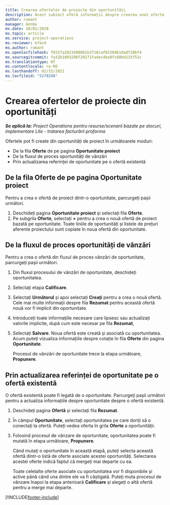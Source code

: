```yaml
---
title: Crearea ofertelor de proiecte din oportunități
description: Acest subiect oferă informații despre crearea unei oferte de proiect dintr-o oportunitate.
author: rumant
manager: Annbe
ms.date: 10/01/2020
ms.topic: article
ms.service: project-operations
ms.reviewer: kfend
ms.author: rumant
ms.openlocfilehash: f0327a2823490081b3718caf6530461dadf20bf4
ms.sourcegitcommit: fa32b1893286f20271fa4ec4be8fc68bd135f53c
ms.translationtype: HT
ms.contentlocale: ro-RO
ms.lasthandoff: 02/15/2021
ms.locfileid: "5278208"
---
```

# <a name="create-project-quotes-from-opportunities"></a>Crearea ofertelor de proiecte din oportunități

_**Se aplică la:** Project Operations pentru resurse/scenarii bazate pe stocuri, implementare Lite - tratarea facturării proforma_

Ofertele pot fi create din oportunități de proiect în următoarele moduri:

- De la fila **Oferte** de pe pagina **Oportunitate proiect**
- De la fluxul de proces oportunități de vânzări
- Prin actualizarea referinței de oportunitate pe o ofertă existentă

## <a name="from-the-quotes-tab-of-the-project-opportunity-page"></a>De la fila Oferte de pe pagina Oportunitate proiect

Pentru a crea o ofertă de proiect dintr-o oportunitate, parcurgeți pașii următori.

1. Deschideți pagina **Oportunitate proiect** și selectați fila **Oferte**. 
2. Pe subgrila **Oferte**, selectați **+** pentru a crea o nouă ofertă de proiect bazată pe oportunitate. Toate liniile de oportunități și listele de prețuri aferente proiectului sunt copiate în noua ofertă din oportunitate.

## <a name="from-the-opportunity-sales-process-flow"></a>De la fluxul de proces oportunități de vânzări

Pentru a crea o ofertă din fluxul de proces vânzări de oportunitate, parcurgeți pașii următori.

1. Din fluxul procesului de vânzări de oportunitate, deschideți oportunitatea.
2. Selectați etapa **Calificare**. 
3. Selectați **Următorul** și apoi selectați **Creați** pentru a crea o nouă ofertă. Cele mai multe informații despre fila **Rezumat** pentru această ofertă nouă vor fi implicit din oportunitate. 
4. Introduceți toate informațiile necesare care lipsesc sau actualizați valorile implicite, după cum este necesar pe fila **Rezumat**,
5. Selectați **Salvare**. Noua ofertă este creată și asociată cu oportunitatea. Acum puteți vizualiza informațiile despre cotație în fila **Oferte** din pagina **Oportunitate**. 

   Procesul de vânzări de oportunitate trece la etapa următoare, **Propunere**.


## <a name="by-updating-the-opportunity-reference-on-an-existing-quote"></a>Prin actualizarea referinței de oportunitate pe o ofertă existentă

O ofertă existentă poate fi legată de o oportunitate. Parcurgeți pașii următori pentru a actualiza informațiile despre oportunitate despre o ofertă existentă.

1. Deschideți pagina **Ofertă** și selectați fila **Rezumat**.
2. În câmpul **Oportunitate**, selectați oportunitatea pe care doriți să o conectați la ofertă. Puteți vedea oferta în grila **Oferte** a oportunității. 
3. Folosind procesul de vânzare de oportunitate, oportunitatea poate fi mutată în etapa următoare, **Propunere**. 

   Când mutați o oportunitate în această etapă, puteți selecta această ofertă dintr-o listă de oferte asociate acestei oportunități. Selectarea acestei oferte indică faptul că mergeți mai departe cu ea.

   Toate celelalte oferte asociate cu oportunitatea vor fi disponibile și active până când una dintre ele va fi câștigată. Puteți muta procesul de vânzare înapoi la etapa anterioară **Calificare** și alegeți o altă ofertă pentru a merge mai departe.


[!INCLUDE[footer-include](../includes/footer-banner.md)]